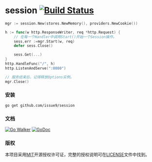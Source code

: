 session [![Build Status](https://travis-ci.org/issue9/session.svg?branch=master)](https://travis-ci.org/issue9/session)
======

```go
mgr := session.New(stores.NewMemory(), providers.NewCookie())

h := func(w http.ResponseWriter, req *http.Request) {
    // 在每一个Handler中调用Start()开始一个Session操作。
    sess,err :=mgr.Start(w, req)
    defer sess.Close()

    sess.Get(...)
}
http.HandleFunc("/", h)
http.ListenAndServe(":8080")

// 服务结束后，记得释放Options实例。
mgr.Close()
```


### 安装

```shell
go get github.com/issue9/session
```


### 文档

[![Go Walker](http://gowalker.org/api/v1/badge)](http://gowalker.org/github.com/issue9/session)
[![GoDoc](https://godoc.org/github.com/issue9/session?status.svg)](https://godoc.org/github.com/issue9/session)


### 版权

本项目采用[MIT](http://opensource.org/licenses/MIT)开源授权许可证，完整的授权说明可在[LICENSE](LICENSE)文件中找到。
